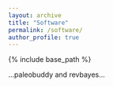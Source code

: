```yaml
---
layout: archive
title: "Software"
permalink: /software/
author_profile: true
---
```


{% include base_path %}

...paleobuddy and revbayes...
